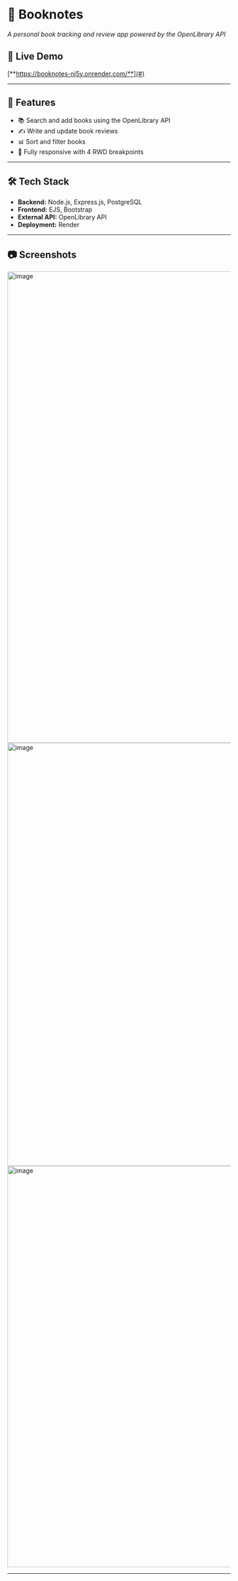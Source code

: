 # 📖 Booknotes  
*A personal book tracking and review app powered by the OpenLibrary API* 

## 🔗 Live Demo  
[**https://booknotes-nj5y.onrender.com/**](#)

---

## 📌 Features  
- 📚 Search and add books using the OpenLibrary API  
- ✍ Write and update book reviews  
- 📊 Sort and filter books  
- 🎨 Fully responsive with 4 RWD breakpoints  

---

## 🛠 Tech Stack  
- **Backend:** Node.js, Express.js, PostgreSQL  
- **Frontend:** EJS, Bootstrap  
- **External API:** OpenLibrary API  
- **Deployment:** Render  

---

## 📷 Screenshots  
<img width="1062" alt="image" src="https://github.com/user-attachments/assets/b6af73f1-a5bf-4b46-b29c-5a8d449a6a7d" />
<img width="953" alt="image" src="https://github.com/user-attachments/assets/937e04b1-1758-49d8-a3ea-ffaebf5cdac1" />
<img width="904" alt="image" src="https://github.com/user-attachments/assets/10a7b8ac-c174-4b6a-b234-e84a559b074e" />




---
